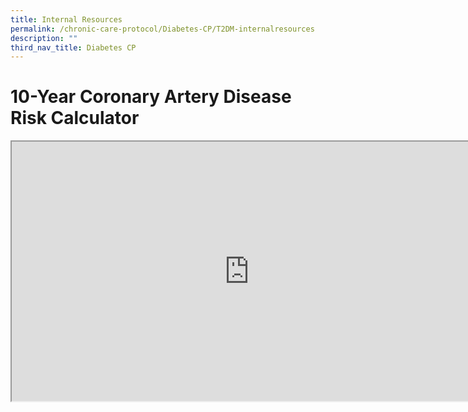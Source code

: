 ```yaml
---
title: Internal Resources
permalink: /chronic-care-protocol/Diabetes-CP/T2DM-internalresources
description: ""
third_nav_title: Diabetes CP
---
```

# 10-Year Coronary Artery Disease Risk Calculator

<iframe width="760" height="415" src="https://www.checkfirst.gov.sg/c/de60590e-9713-424b-9fa0-f69466913622"  allowfullscreen></iframe>